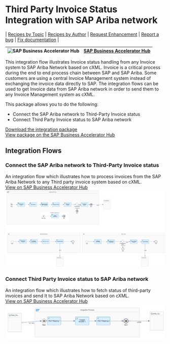 # Third Party Invoice Status Integration with SAP Ariba network

\| [Recipes by Topic](../../readme.md ) \| [Recipes by Author](../../author.md ) \| [Request Enhancement](https://github.com/SAP-samples/cloud-integration-flow/issues/new?assignees=&labels=Recipe%20Fix,enhancement&template=recipe-request.md&title=Improve%20Third%20Party%20Invoice%20Status%20Integration%20with%20SAP%20Ariba%20network%20 ) \| [Report a bug](https://github.com/SAP-samples/cloud-integration-flow/issues/new?assignees=&labels=Recipe%20Fix,bug&template=bug_report.md&title=Issue%20with%20Third%20Party%20Invoice%20Status%20Integration%20with%20SAP%20Ariba%20network%20 ) \| [Fix documentation](https://github.com/SAP-samples/cloud-integration-flow/issues/new?assignees=&labels=Recipe%20Fix,documentation&template=bug_report.md&title=Docu%20fix%20Third%20Party%20Invoice%20Status%20Integration%20with%20SAP%20Ariba%20network ) \|

![SAP Business Accelerator Hub](https://github.com/SAPAPIBusinessHub.png?size=50 ) | [SAP Business Accelerator Hub](https://api.sap.com/allcommunity) |
----|----|


This integration flow illustrates Invoice status handling from any Invoice system to SAP Ariba Network based on cXML. Invoice is a critical process during the end to end process chain between SAP and SAP Ariba.  Some customers are using a central Invoice Management system instead of exchanging the invoice data directly to SAP. The integration flows can be used to get Invoice data from SAP Ariba network in order to send them to any Invoice Management system as cXML.

This package allows you to do the following:

* Connect the SAP Ariba network to Third-Party Invoice status
* Connect Third Party Invoice status to SAP Ariba network

[Download the integration package](zip-file-name.zip)\
[View package on the SAP Business Accelerator Hub](https://api.sap.com/package/ThirdPartyinvoicestatusIntegrationwiththeAribanetwork/overview)

## Integration Flows

### Connect the SAP Ariba network to Third-Party Invoice status
An integration flow which illustrates how to process invoices from the SAP Ariba Network to any Third party invoice system based on cXML.\
[View on SAP Business Accelerator Hub](https://api.sap.com/integrationflow/Ariba_Network_Invoice_XML_to_any_Invoice_System_)
![Connect to SAP Concur API](connect-the-sap-ariba-network-to-third-party-invoice-status.png)

### Connect Third Party Invoice status to SAP Ariba network
An integration flow which illustrates how to fetch status of third-party invoices and send It to SAP Ariba Network based on cXML.\
[View on SAP Business Accelerator Hub](https://api.sap.com/integrationflow/Any_Invoice_Status_System_to_Ariba_Network_Status_cXML_)
![Connect to SAP Concur API](connect-third-party-invoice-status-to-sap-ariba-network.png)